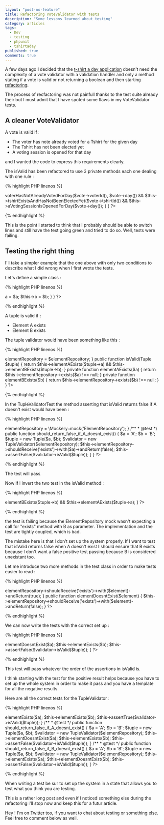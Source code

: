 ```yaml
---
layout: "post-no-feature"
title: Refactoring VoteValidator with tests
description: "Some lessons learned about testing"
category: articles
tags:
  - Dev
  - testing
  - phpunit
  - tshirtaday
published: true
comments: true
---
```


A few days ago I decided that the [t-shirt a day application](/articles/-tshirt-a-day-serie/) doesn't need the complexity of a vote validator with a validation handler and only a method stating if a vote is valid or not returning a boolean and then starting [refactoring](https://github.com/SelrahcD/tshirtaday/compare/db07728ab8ca5142ce1ed73d7ffbeb3fcdc9f8ca...b9c1b02fea17059baa69f9c6b85c280684fe82d6).

The process of recfactoring was not painfull thanks to the test suite already their but I must admit that I have spoted some flaws in my VoteValidator tests.

## A cleaner VoteValidator

A vote is valid if :

* The voter has note already voted for a Tshirt for the given day
* The Tshirt has not been elected yet
* A voting session is opened for that day

and I wanted the code to express this requirements clearly.

The isValid has been refactored to use 3 private methods each one dealing with one rule :

{% highlight PHP linenos %}
<?php
class VoteValidator
{
    public function isValid(Vote $vote)
    {
        return $this->voterHasNotAlreadyVotedForDay($vote->voterId(), $vote->day())
            && $this->tshirtExistsAndHasNotBeenElectedYet($vote->tshirtId())
            && $this->aVotingSessionIsOpenedForDay($vote->day());
    }
}
?>
{% endhighlight %}

This is the point I started to think that I probably should be able to switch lines and still have the test going green and tried to do so. Well, tests were failing.

## Testing the right thing

I'll take a simpler example that the one above with only two conditions to describe what I did wrong when I first wrote the tests.

Let's define a simple class :

{% highlight PHP linenos %}
<?php
class Tuple
{
    public $a;

    public $b;

    public function __construct($a, $b)
    {
        $this->a = $a;
        $this->b = $b;
    }
}
?>
{% endhighlight %}

A tuple is valid if :

* Element A exists
* Element B exists


The tuple validator would have been something like this :

{% highlight PHP linenos %}
<?php
class TupleValidator
{
    private $elementARepository;

    public function __construct(ElementRepository $elementRepository)
    {
        $this->elementRepository = $elementRepository;
    }

    public function isValid(Tuple $tuple)
    {
        return $this->elementAExists($tuple->a)
            && $this->elementBExists($tuple->b);
    }

    private function elementAExists($a)
    {
        return $this->elementRepository->exists($a) !== null;
    }

    private function elementBExists($b)
    {
        return $this->elementRepository->exists($b) !== null;
    }
}
?>
{% endhighlight %}

In the TupleValidatorTest the method asserting that isValid returns false if A doesn't exist would have been :

{% highlight PHP linenos %}
<?php
class TupleValidatorTest
{
    private $elementRepository;

    public function setUp()
    {
        $this->elementRepository = \Mockery::mock('ElementRepository');
    }

    /**
     * @test
     */
    public function should_return_false_if_A_doesnt_exist()
    {
        $a = 'A';
        $b = 'B';

        $tuple = new Tuple($a, $b);

        $validator = new TupleValidator($elementRepository);

        $this->elementRepository->shouldReceive('exists')->with($a)->andReturn(false);

        $this->assertFalse($validator->isValid($tuple));
    }
}
?>
{% endhighlight %}

The test will pass.

Now if I invert the two test in the isValid method :

{% highlight PHP linenos %}
<?php
// TupleValidator
public function isValid(Tuple $tuple)
{
    return $this->elementBExists($tuple->b)
        && $this->elementAExists($tuple->a);
}
?>
{% endhighlight %}

the test is failing because the ElementRepository mock wasn't expecting a call for "exists" method with B as parameter.
The implementation and the test are tightly coupled, which is bad.

The mistake here is that I don't set up the system properly. If I want to test that isValid returns false when A doesn't exist I should ensure that B exists because I don't want a false positive test passing because B is considered unexistant too.

Let me introduce two more methods in the test class in order to make tests easier to read :

{% highlight PHP linenos %}
<?php
// TupleValidatorTest
public function elementExists($element)
{
    $this->elementRepository->shouldReceive('exists')->with($element)->andReturn(true);
}

public function elementDoesntExist($element)
{
    $this->elementRepository->shouldReceive('exists')->with($element)->andReturn(false);
}
?>
{% endhighlight %}

We can now write the tests with the correct set up :

{% highlight PHP linenos %}
<?php
// TupleValidatorTest
/**
 * @test
 */
public function should_return_false_if_A_doesnt_exist()
{
    $a = 'A';
    $b = 'B';

    $tuple = new Tuple($a, $b);

    $validator = new TupleValidator($elementRepository);

    $this->elementDoesntExist($a);
    $this->elementExists($b);

    $this->assertFalse($validator->isValid($tuple));
}
?>
{% endhighlight %}

This test will pass whatever the order of the assertions in isValid is.

I think starting with the test for the positive result helps because you have to set up the whole system in order to make it pass and you have a template for all the negative results.

Here are all the correct tests for the TupleValidator :

{% highlight PHP linenos %}
<?php
// TupleValidatorTest
/**
 * @test
 */
public function should_return_true_if_A_and_B_exist()
{
    $a = 'A';
    $b = 'B';

    $tuple = new Tuple($a, $b);

    $validator = new TupleValidator($elementRepository);

    $this->elementExists($a);
    $this->elementExists($b);

    $this->assertTrue($validator->isValid($tuple));
}

/**
 * @test
 */
public function should_return_false_if_A_doesnt_exist()
{
    $a = 'A';
    $b = 'B';

    $tuple = new Tuple($a, $b);

    $validator = new TupleValidator($elementRepository);

    $this->elementDoesntExist($a);
    $this->elementExists($b);

    $this->assertFalse($validator->isValid($tuple));
}

/**
 * @test
 */
public function should_return_false_if_B_doesnt_exist()
{
    $a = 'A';
    $b = 'B';

    $tuple = new Tuple($a, $b);

    $validator = new TupleValidator($elementRepository);

    $this->elementExists($a);
    $this->elementDoesntExist($b);

    $this->assertFalse($validator->isValid($tuple));
}
?>
{% endhighlight %}

When writing a test be sur to set up the system in a state that allows you to test what you think you are testing.

This is a rather long post and even if I noticed something else during the refactoring I'll stop now and keep this for a futur article.

Hey ! I'm on [Twitter](https://twitter.com/selrahcd) too, if you want to chat about testing or something else. Feel free to comment below as well.
